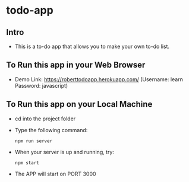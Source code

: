 # todo-app

## Intro

* This is a to-do app that allows you to make your own to-do list.

## To Run this app in your Web Browser

* Demo Link: https://roberttodoapp.herokuapp.com/ (Username: learn Password: javascript)

## To Run this app on your Local Machine

* cd into the project folder

* Type the following command:

  ```
  npm run server
  ```
* When your server is up and running, try:

  ```
  npm start
  ```

* The APP will start on PORT 3000
